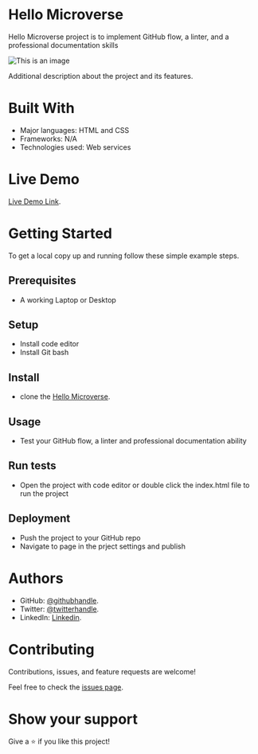 # Hello Microverse

Hello Microverse project is to implement GitHub flow, a linter, and a professional documentation skills

![This is an image](https://myoctocat.com/assets/images/base-octocat.svg)

Additional description about the project and its features.

# Built With


- Major languages: HTML and CSS
- Frameworks: N/A
- Technologies used: Web services


# Live Demo

[Live Demo Link](https://github.com/Emmy-github-webdev/hello-microverse).

# Getting Started


To get a local copy up and running follow these simple example steps.

## Prerequisites 
- A working Laptop or Desktop
## Setup
- Install code editor
- Install Git bash
## Install
- clone the [Hello Microverse](https://github.com/Emmy-github-webdev/hello-microverse).
## Usage
- Test your GitHub flow, a linter and professional documentation ability
## Run tests
- Open the project with code editor or double click the index.html file to run the project
## Deployment
- Push the project to your GitHub repo
- Navigate to page in the prject settings and publish
# Authors

- GitHub: [@githubhandle](https://github.com/Emmy-github-webdev).
- Twitter: [@twitterhandle](@ogaemmanueloga).
- LinkedIn: [Linkedin](https://github.com/Emmy-github-webdev/lint-test).

# Contributing

Contributions, issues, and feature requests are welcome!

Feel free to check the [issues page](https://github.com/Emmy-github-webdev/hello-microverse/issues).

# Show your support

Give a :star: if you like this project!

